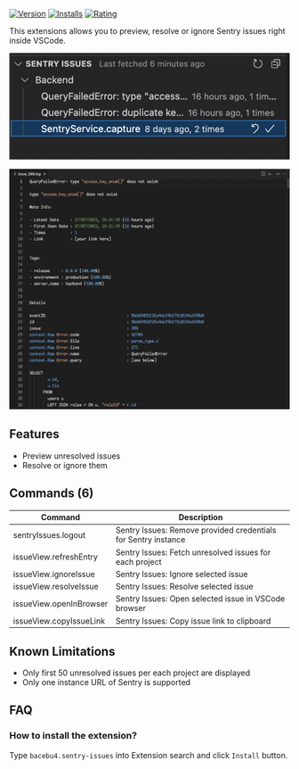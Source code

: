 [![Version](https://img.shields.io/visual-studio-marketplace/v/bacebu4.sentry-issues)](https://marketplace.visualstudio.com/items?itemName=bacebu4.sentry-issues)
[![Installs](https://img.shields.io/visual-studio-marketplace/i/bacebu4.sentry-issues)](https://marketplace.visualstudio.com/items?itemName=bacebu4.sentry-issues)
[![Rating](https://img.shields.io/visual-studio-marketplace/r/bacebu4.sentry-issues)](https://marketplace.visualstudio.com/items?itemName=bacebu4.sentry-issues)

This extensions allows you to preview, resolve or ignore Sentry issues right inside VSCode.

![Demo image](https://raw.githubusercontent.com/bacebu4/sentry-issues/main/img/demo.png)

![Second demo image](https://raw.githubusercontent.com/bacebu4/sentry-issues/main/img/demo2.png)

## Features

- Preview unresolved issues
- Resolve or ignore them

## Commands (6)

| Command                 | Description                                                    |
| ----------------------- | -------------------------------------------------------------- |
| sentryIssues.logout     | Sentry Issues: Remove provided credentials for Sentry instance |
| issueView.refreshEntry  | Sentry Issues: Fetch unresolved issues for each project        |
| issueView.ignoreIssue   | Sentry Issues: Ignore selected issue                           |
| issueView.resolveIssue  | Sentry Issues: Resolve selected issue                          |
| issueView.openInBrowser | Sentry Issues: Open selected issue in VSCode browser           |
| issueView.copyIssueLink | Sentry Issues: Copy issue link to clipboard                    |

## Known Limitations

- Only first 50 unresolved issues per each project are displayed
- Only one instance URL of Sentry is supported

## FAQ

### How to install the extension?

Type `bacebu4.sentry-issues` into Extension search and click `Install` button.
